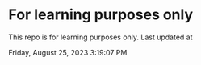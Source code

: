 # For learning purposes only
This repo is for learning purposes only.
Last updated at

Friday, August 25, 2023 3:19:07 PM

